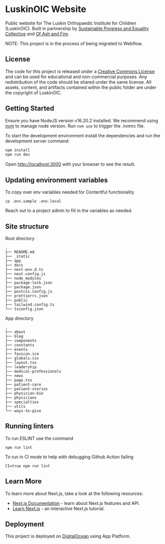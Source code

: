 # LuskinOIC Website

Public website for The Luskin Orthopaedic Institute for Children (LuskinOIC). Built in partnership by [Sustainable Progress and Equality Collective](https://specollective.org/) and [Of Ash and Fire](https://www.ofashandfire.com/).

NOTE: This project is in the process of being migrated to Webflow.

## License

The code for this project is released under a [Creative Commons License](https://creativecommons.org/licenses/by-nc-sa/4.0/deed.en) and can be used for educational and non-commercial purposes. Any redistribution of the code should be shared under the same license. All assets, content, and artifacts contained within the public folder are under the copyright of LuskinOIC.

## Getting Started

Ensure you have NodeJS version v16.20.2 installed. We recommend using [nvm](https://github.com/nvm-sh/nvm) to manage node version. Run `nvm use` to trigger the .nvmrc file.

To start the development environment install the dependencies and run the development server command:

```bash
npm install
npm run dev
```

Open [http://localhost:3000](http://localhost:3000) with your browser to see the result.

## Updating environment variables

To copy over env variables needed for Contentful functionality

```
cp .env.sample .env.local
```

Reach out to a project admin to fill in the variables as needed.

## Site structure

Root directory

```
.
├── README.md
├── _static
├── app
├── docs
├── next-env.d.ts
├── next.config.js
├── node_modules
├── package-lock.json
├── package.json
├── postcss.config.js
├── prettierrc.json
├── public
├── tailwind.config.ts
└── tsconfig.json
```

App directory

```
.
├── about
├── blog
├── components
├── constants
├── events
├── favicon.ico
├── globals.css
├── layout.tsx
├── leadership
├── medical-professionals
├── news
├── page.tsx
├── patient-care
├── patient-stories
├── physician-bio
├── physicians
├── specialties
├── utils
└── ways-to-give
```

## Running linters

To run ESLINT use the command

```
npm run lint
```

To run in CI mode to help with debugging Github Action failing

```
CI=true npm run lint
```

## Learn More

To learn more about Next.js, take a look at the following resources:

- [Next.js Documentation](https://nextjs.org/docs) - learn about Next.js features and API.
- [Learn Next.js](https://nextjs.org/learn) - an interactive Next.js tutorial.

## Deployment

This project is deployed on [DigitalOcean](https://www.digitalocean.com/) using App Platform.

